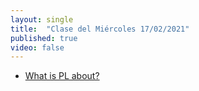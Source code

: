 ```yaml
---
layout: single
title:  "Clase del Miércoles 17/02/2021"
published: true
video: false
---
```


* [What is PL about?]({{site.baseurl}}/assets/temas/tema0-introduccion-a-pl/what-is-pl-about)

